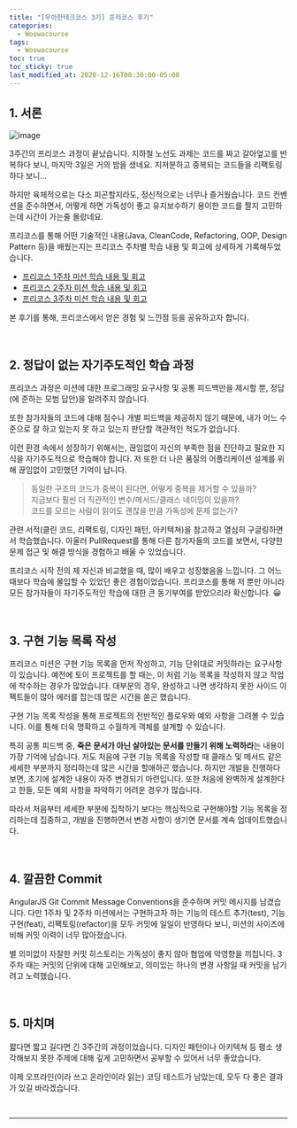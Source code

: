 ```yaml
---
title: "[우아한테크코스 3기] 프리코스 후기"
categories:
  - Woowacourse
tags:
  - Woowacourse
toc: true
toc_sticky: true
last_modified_at: 2020-12-16T08:30:00-05:00
---
```


## 1. 서론

![image](https://user-images.githubusercontent.com/56240505/102237424-00425e00-3f38-11eb-8f80-a56697afc5fe.png)

3주간의 프리코스 과정이 끝났습니다. 지하철 노선도 과제는 코드를 짜고 갈아엎고를 반복하다 보니, 마지막 3일은 거의 밤을 샜네요. 지저분하고 중복되는 코드들을 리팩토링하다 보니...

하지만 육체적으로는 다소 피곤할지라도, 정신적으로는 너무나 즐거웠습니다. 코드 컨벤션을 준수하면서, 어떻게 하면 가독성이 좋고 유지보수하기 용이한 코드를 짤지 고민하는데 시간이 가는줄 몰랐네요.

프리코스를 통해 어떤 기술적인 내용(Java, CleanCode, Refactoring, OOP, Design Pattern 등)을 배웠는지는 프리코스 주차별 학습 내용 및 회고에 상세하게 기록해두었습니다.

* [프리코스 1주차 미션 학습 내용 및 회고](https://xlffm3.github.io/java/etc/Woowacourse_precourse_baseball/)
* [프리코스 2주차 미션 학습 내용 및 회고](https://xlffm3.github.io/java/etc/Woowacourse_precourse_racing/)
* [프리코스 3주차 미션 학습 내용 및 회고](https://xlffm3.github.io/java/etc/Woowacourse_precourse_subway/)

본 후기를 통해, 프리코스에서 얻은 경험 및 느낀점 등을 공유하고자 합니다.

<br>

## 2. 정답이 없는 자기주도적인 학습 과정

프리코스 과정은 미션에 대한 프로그래밍 요구사항 및 공통 피드백만을 제시할 뿐, 정답(에 준하는 모범 답안)을 알려주지 않습니다.

또한 참가자들의 코드에 대해 점수나 개별 피드백을 제공하지 않기 때문에, 내가 어느 수준으로 잘 하고 있는지 못 하고 있는지 판단할 객관적인 척도가 없습니다.

이런 환경 속에서 성장하기 위해서는, 끊임없이 자신의 부족한 점을 진단하고 필요한 지식을 자기주도적으로 학습해야 합니다. 저 또한 더 나은 품질의 어플리케이션 설계를 위해 끊임없이 고민했던 기억이 납니다.

> 동일한 구조의 코드가 중복이 된다면, 어떻게 중복을 제거할 수 있을까?<br>
지금보다 훨씬 더 직관적인 변수/메서드/클래스 네이밍이 있을까?<br>
코드를 모르는 사람이 읽어도 괜찮을 만큼 가독성에 문제 없는가?

관련 서적(클린 코드, 리팩토링, 디자인 패턴, 아키텍쳐)을 참고하고 열심히 구글링하면서 학습했습니다. 아울러 PullRequest를 통해 다른 참가자들의 코드를 보면서, 다양한 문제 접근 및 해결 방식을 경험하고 배울 수 있었습니다.

프리코스 시작 전의 제 자신과 비교했을 때, 많이 배우고 성장했음을 느낍니다. 그 어느 때보다 학습에 몰입할 수 있었던 좋은 경험이었습니다. 프리코스를 통해 저 뿐만 아니라 모든 참가자들이 자기주도적인 학습에 대한 큰 동기부여를 받았으리라 확신합니다. 😀

<br>

## 3. 구현 기능 목록 작성

프리코스 미션은 구현 기능 목록을 먼저 작성하고, 기능 단위대로 커밋하라는 요구사항이 있습니다. 예전에 토이 프로젝트를 할 때는, 이 처럼 기능 목록을 작성하지 않고 작업에 착수하는 경우가 많았습니다. 대부분의 경우, 완성하고 나면 생각하지 못한 사이드 이펙트들이 많아 에러를 잡는데 많은 시간을 쏟곤 했습니다.

구현 기능 목록 작성을 통해 프로젝트의 전반적인 플로우와 예외 사항을 그려볼 수 있습니다. 이를 통해 더욱 명확하고 수월하게 객체를 설계할 수 있습니다.

특히 공통 피드백 중, **죽은 문서가 아닌 살아있는 문서를 만들기 위해 노력하라**는 내용이 가장 기억에 남습니다. 저도 처음에 구현 기능 목록을 작성할 때 클래스 및 메서드 같은 세세한 부분까지 정리하는데 많은 시간을 할애하곤 했습니다. 하지만 개발을 진행하다 보면, 초기에 설계한 내용이 자주 변경되기 마련입니다. 또한 처음에 완벽하게 설계한다고 한들, 모든 예외 사항을 파악하기 어려운 경우가 많습니다.

따라서 처음부터 세세한 부분에 집착하기 보다는 핵심적으로 구현해야할 기능 목록을 정리하는데 집중하고, 개발을 진행하면서 변경 사항이 생기면 문서를 계속 업데이트했습니다.

<br>

## 4. 깔끔한 Commit

AngularJS Git Commit Message Conventions을 준수하며 커밋 메시지를 남겼습니다. 다만 1주차 및 2주차 미션에서는 구현하고자 하는 기능의 테스트 추가(test), 기능 구현(feat), 리팩토링(refactor)을 모두 커밋에 일일이 반영하다 보니, 미션의 사이즈에 비해 커밋 이력이 너무 많아졌습니다.

별 의미없이 자잘한 커밋 히스토리는 가독성이 좋지 않아 협업에 악영향을 끼칩니다. 3주차 때는 커밋의 단위에 대해 고민해보고, 의미있는 하나의 변경 사항일 때 커밋을 남기려고 노력했습니다.

<br>

## 5. 마치며

짧다면 짧고 길다면 긴 3주간의 과정이었습니다. 디자인 패턴이나 아키텍쳐 등 평소 생각해보지 못한 주제에 대해 깊게 고민하면서 공부할 수 있어서 너무 좋았습니다.

이제 오프라인(이라 쓰고 온라인이라 읽는) 코딩 테스트가 남았는데, 모두 다 좋은 결과가 있길 바라겠습니다.

<br>

---

